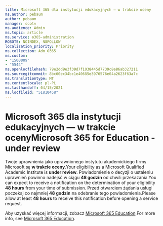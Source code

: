 ```yaml
---
title: Microsoft 365 dla instytucji edukacyjnych — w trakcie oceny
ms.author: pebaum
author: pebaum
manager: scotv
ms.audience: Admin
ms.topic: article
ms.service: o365-administration
ROBOTS: NOINDEX, NOFOLLOW
localization_priority: Priority
ms.collection: Adm_O365
ms.custom:
- "1500009"
- "5544"
ms.openlocfilehash: 79e2dd9e3f39d7f1038445d7739c8e86ab327211
ms.sourcegitcommit: 8bc60ec34bc1e40685e3976576e04a2623f63a7c
ms.translationtype: MT
ms.contentlocale: pl-PL
ms.lasthandoff: 04/15/2021
ms.locfileid: "51810458"
---
```

# <a name="microsoft-365-for-education---under-review"></a><span data-ttu-id="528a0-102">Microsoft 365 dla instytucji edukacyjnych — w trakcie oceny</span><span class="sxs-lookup"><span data-stu-id="528a0-102">Microsoft 365 for Education - under review</span></span>

<span data-ttu-id="528a0-103">Twoje uprawnienia jako uprawnionego instytutu akademickiego firmy Microsoft są **w trakcie oceny**.</span><span class="sxs-lookup"><span data-stu-id="528a0-103">Your eligibility as a Microsoft Qualified Academic Institute is **under review**.</span></span> <span data-ttu-id="528a0-104">Powiadomienie o decyzji o ustaleniu uprawnień powinno nadejść w ciągu **48 godzin** od chwili przekazania.</span><span class="sxs-lookup"><span data-stu-id="528a0-104">You can expect to receive a notification on the determination of your eligibility **48 hours** from your time of submission.</span></span> <span data-ttu-id="528a0-105">Przed otwarciem żądania usługi poczekaj co najmniej **48 godzin** na odebranie tego powiadomienia.</span><span class="sxs-lookup"><span data-stu-id="528a0-105">Please allow at least **48 hours** to receive this notification before opening a service request.</span></span>

<span data-ttu-id="528a0-106">Aby uzyskać więcej informacji, zobacz [Microsoft 365 Education](https://www.microsoft.com/education/buy-license/microsoft365).</span><span class="sxs-lookup"><span data-stu-id="528a0-106">For more info, see [Microsoft 365 Education](https://www.microsoft.com/education/buy-license/microsoft365).</span></span>

